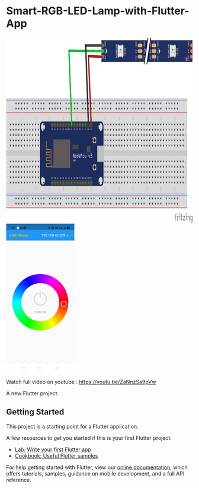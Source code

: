 # Smart-RGB-LED-Lamp-with-Flutter-App




<img src="/screenshot/circuitdigram.png" Height="500">
<img src="/screenshot/lampui.jpg" Height="400">

Watch full video on youtube : https://youtu.be/ZaNnzSa9pVw




A new Flutter project.

## Getting Started

This project is a starting point for a Flutter application.

A few resources to get you started if this is your first Flutter project:

- [Lab: Write your first Flutter app](https://flutter.dev/docs/get-started/codelab)
- [Cookbook: Useful Flutter samples](https://flutter.dev/docs/cookbook)

For help getting started with Flutter, view our
[online documentation](https://flutter.dev/docs), which offers tutorials,
samples, guidance on mobile development, and a full API reference.
